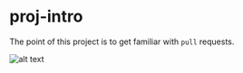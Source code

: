 # proj-intro
The point of this project is to get familiar with `pull` requests.


![alt text](https://cdn0.iconfinder.com/data/icons/octicons/1024/git-pull-request-256.png "Logo Pull")

